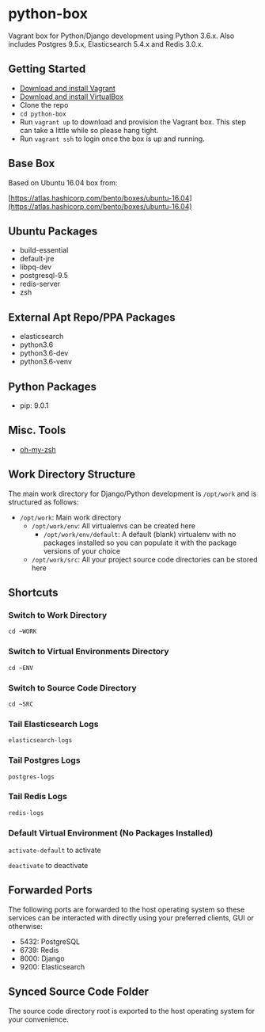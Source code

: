 # python-box
Vagrant box for Python/Django development using Python 3.6.x. Also includes Postgres 9.5.x, Elasticsearch 5.4.x and Redis 3.0.x.

## Getting Started
- [Download and install Vagrant](https://www.vagrantup.com/downloads.html)
- [Download and install VirtualBox](https://www.virtualbox.org/wiki/Downloads)
- Clone the repo
- `cd python-box`
- Run `vagrant up` to download and provision the Vagrant box. This step can take a little while so please hang tight.
- Run `vagrant ssh` to login once the box is up and running.

## Base Box
Based on Ubuntu 16.04 box from:

[https://atlas.hashicorp.com/bento/boxes/ubuntu-16.04](https://atlas.hashicorp.com/bento/boxes/ubuntu-16.04)

## Ubuntu Packages
- build-essential
- default-jre
- libpq-dev
- postgresql-9.5
- redis-server
- zsh

## External Apt Repo/PPA Packages
- elasticsearch
- python3.6
- python3.6-dev
- python3.6-venv

## Python Packages
- pip: 9.0.1

## Misc. Tools
- [oh-my-zsh](https://github.com/robbyrussell/oh-my-zsh)

## Work Directory Structure
The main work directory for Django/Python development is `/opt/work` and is structured as follows:

- `/opt/work`: Main work directory
  - `/opt/work/env`: All virtualenvs can be created here
    - `/opt/work/env/default`: A default (blank) virtualenv with no packages installed so you can populate it with the package versions of your choice
  - `/opt/work/src`: All your project source code directories can be stored here

## Shortcuts
### Switch to Work Directory
`cd ~WORK`

### Switch to Virtual Environments Directory
`cd ~ENV`

### Switch to Source Code Directory
`cd ~SRC`

### Tail Elasticsearch Logs
`elasticsearch-logs`

### Tail Postgres Logs
`postgres-logs`

### Tail Redis Logs
`redis-logs`

### Default Virtual Environment (No Packages Installed)
`activate-default` to activate

`deactivate` to deactivate

## Forwarded Ports
The following ports are forwarded to the host operating system so these services can be interacted with directly using your preferred clients, GUI or otherwise:

- 5432: PostgreSQL
- 6739: Redis
- 8000: Django
- 9200: Elasticsearch

## Synced Source Code Folder
The source code directory root is exported to the host operating system for your convenience.
